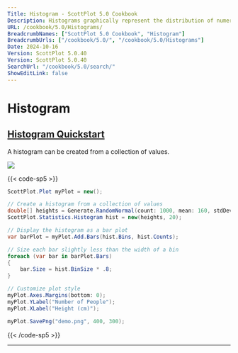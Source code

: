 ```yaml
---
Title: Histogram - ScottPlot 5.0 Cookbook
Description: Histograms graphically represent the distribution of numerical data by grouping values into ranges (bins) and displaying the frequency or count of points in each bin.
URL: /cookbook/5.0/Histograms/
BreadcrumbNames: ["ScottPlot 5.0 Cookbook", "Histogram"]
BreadcrumbUrls: ["/cookbook/5.0/", "/cookbook/5.0/Histograms"]
Date: 2024-10-16
Version: ScottPlot 5.0.40
Version: ScottPlot 5.0.40
SearchUrl: "/cookbook/5.0/search/"
ShowEditLink: false
---
```


# Histogram


<h2><a href='/cookbook/5.0/Histograms/HistogramQuickstart'>Histogram Quickstart</a></h2>

A histogram can be created from a collection of values.

[![](/cookbook/5.0/images/HistogramQuickstart.png?241016194708)](/cookbook/5.0/images/HistogramQuickstart.png?241016194708)

{{< code-sp5 >}}

```cs
ScottPlot.Plot myPlot = new();

// Create a histogram from a collection of values
double[] heights = Generate.RandomNormal(count: 1000, mean: 160, stdDev: 20);
ScottPlot.Statistics.Histogram hist = new(heights, 20);

// Display the histogram as a bar plot
var barPlot = myPlot.Add.Bars(hist.Bins, hist.Counts);

// Size each bar slightly less than the width of a bin
foreach (var bar in barPlot.Bars)
{
    bar.Size = hist.BinSize * .8;
}

// Customize plot style
myPlot.Axes.Margins(bottom: 0);
myPlot.YLabel("Number of People");
myPlot.XLabel("Height (cm)");

myPlot.SavePng("demo.png", 400, 300);

```

{{< /code-sp5 >}}

<hr class='my-5 invisible'>

